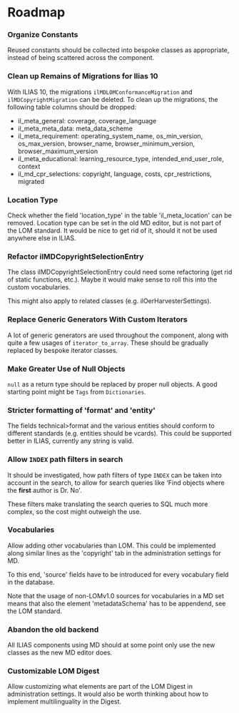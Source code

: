 # Roadmap

### Organize Constants

Reused constants should be collected into bespoke classes as 
appropriate, instead of being scattered across the component.

### Clean up Remains of Migrations for Ilias 10

With ILIAS 10, the migrations `ilMDLOMConformanceMigration` and
`ilMDCopyrightMigration` can be deleted. To clean up the migrations, the
following table columns should be dropped:

* il_meta_general: coverage, coverage_language
* il_meta_meta_data: meta_data_scheme
* il_meta_requirement: operating_system_name, os_min_version,
os_max_version, browser_name, browser_minimum_version,
browser_maximum_version
* il_meta_educational: learning_resource_type,
intended_end_user_role, context
* il_md_cpr_selections: copyright, language, costs, cpr_restrictions,
migrated

### Location Type

Check whether the field 'location_type' in the table 
'il_meta_location' can be removed. Location type can be set in
the old MD editor, but is not part of the LOM standard. It
would be nice to get rid of it, should it not be used anywhere
else in ILIAS.

### Refactor ilMDCopyrightSelectionEntry

The class ilMDCopyrightSelectionEntry could need some refactoring
(get rid of static functions, etc.). Maybe it would make sense
to roll this into the custom vocabularies.

This might also apply to related classes (e.g. 
ilOerHarvesterSettings).

### Replace Generic Generators With Custom Iterators

A lot of generic generators are used throughout the component, along
with quite a few usages of `iterator_to_array`. These should be gradually
replaced by bespoke iterator classes.

### Make Greater Use of Null Objects

`null` as a return type should be replaced by proper null objects.
A good starting point might be `Tags` from `Dictionaries`.

### Stricter formatting of 'format' and 'entity'

The fields technical>format and the various entities should conform
to different standards (e.g. entities should be vcards). This could
be supported better in ILIAS, currently any string is valid.

### Allow `INDEX` path filters in search

It should be investigated, how path filters of type `INDEX` can be
taken into account in the search, to allow for search queries like
'Find objects where the **first** author is Dr. No'.

These filters make translating the search queries to SQL much more
complex, so the cost might outweigh the use.

### Vocabularies

Allow adding other vocabularies than LOM. This could be implemented
along similar lines as the 'copyright' tab in the administration
settings for MD.

To this end, 'source' fields have to be introduced for every
vocabulary field in the database.

Note that the usage of non-LOMv1.0 sources for
vocabularies in a MD set means that also the element 'metadataSchema'
has to be appendend, see the LOM standard.

### Abandon the old backend

All ILIAS components using MD should at some point only use the
new classes as the new MD editor does.

### Customizable LOM Digest

Allow customizing what elements are part of the LOM Digest in
administration settings. It would also be worth thinking about 
how to implement multilinguality in the Digest.